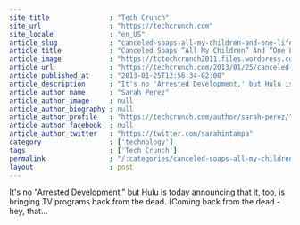 ```yaml
---
site_title               : "Tech Crunch"
site_url                 : "https://techcrunch.com"
site_locale              : "en_US"
article_slug             : "canceled-soaps-all-my-children-and-one-life-to-live-coming-back-from-the-dead-on-hulu-itunes"
article_title            : "Canceled Soaps “All My Children” And “One Life To Live” Coming Back From The Dead On Hulu, iTunes"
article_image            : "https://tctechcrunch2011.files.wordpress.com/2013/01/onelivetolive.jpg?w=430&h=330&crop=1"
article_url              : "https://techcrunch.com/2013/01/25/canceled-soaps-all-my-children-and-one-life-to-live-coming-back-from-the-dead-on-hulu-itunes/"
article_published_at     : "2013-01-25T12:56:34-02:00"
article_description      : "It's no 'Arrested Development,' but Hulu is today announcing that it, too, is bringing TV programs back from the dead. (Coming back from the dead - hey, that..."
article_author_name      : "Sarah Perez"
article_author_image     : null
article_author_biography : null
article_author_profile   : "https://techcrunch.com/author/sarah-perez/"
article_author_facebook  : null
article_author_twitter   : "https://twitter.com/sarahintampa"
category                 : ['technology']
tags                     : ['Tech Crunch']
permalink                : "/:categories/canceled-soaps-all-my-children-and-one-life-to-live-coming-back-from-the-dead-on-hulu-itunes/"
layout                   : post
---
```


It's no "Arrested Development," but Hulu is today announcing that it, too, is bringing TV programs back from the dead. (Coming back from the dead - hey, that...
